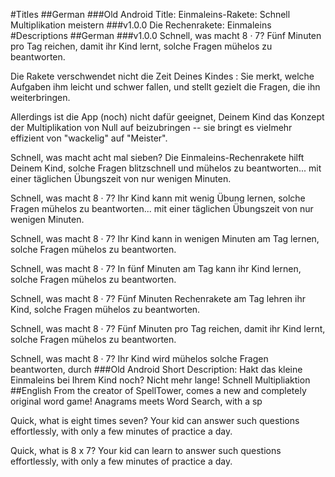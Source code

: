 #Titles
##German
###Old
Android Title: Einmaleins-Rakete: Schnell Multiplikation meistern
###v1.0.0
Die Rechenrakete: Einmaleins
#Descriptions
##German
###v1.0.0
Schnell, was macht 8 · 7? Fünf Minuten pro Tag reichen, damit ihr Kind lernt, solche Fragen mühelos zu beantworten.

Die Rakete verschwendet nicht die Zeit Deines Kindes : Sie merkt, welche Aufgaben ihm leicht und schwer fallen, und stellt gezielt die Fragen, die ihn weiterbringen.

Allerdings ist die App (noch) nicht dafür geeignet, Deinem Kind das Konzept der Multiplikation von Null auf beizubringen -- sie bringt es vielmehr effizient von "wackelig" auf "Meister".


Schnell, was macht acht mal sieben? Die
Einmaleins-Rechenrakete hilft Deinem Kind, 
solche Fragen blitzschnell und mühelos zu beantworten... mit einer täglichen Übungszeit von nur wenigen Minuten.

Schnell, was macht 8 · 7? Ihr Kind kann 
mit wenig Übung lernen, solche Fragen 
mühelos zu beantworten... mit einer täglichen Übungszeit von nur wenigen Minuten.


Schnell, was macht 8 · 7? Ihr Kind kann 
in wenigen Minuten am Tag lernen, solche 
Fragen mühelos zu beantworten.

Schnell, was macht 8 · 7? In fünf Minuten 
am Tag kann ihr Kind lernen, solche 
Fragen mühelos zu beantworten.

Schnell, was macht 8 · 7? Fünf Minuten 
Rechenrakete am Tag lehren ihr Kind, 
solche Fragen mühelos zu beantworten.

Schnell, was macht 8 · 7? Fünf Minuten 
pro Tag reichen, damit ihr Kind lernt,
solche Fragen mühelos zu beantworten.

Schnell, was macht 8 · 7? Ihr Kind wird
mühelos solche Fragen beantworten,
durch 
###Old
Android Short Description: Hakt das kleine Einmaleins bei Ihrem Kind noch? Nicht mehr lange!
Schnell Multipliaktion
##English
From the creator of SpellTower, comes a new
and completely original word game!
Anagrams meets Word Search, with a sp

Quick, what is eight times seven? Your kid 
can answer such questions effortlessly, 
with only a few minutes of practice a day. 

Quick, what is 8 x 7? Your kid can learn to 
answer such questions effortlessly, with 
only a few minutes of practice a day. 

